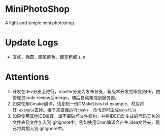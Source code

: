 # MiniPhotoShop
A light and simple mini photoshop.

# Update Logs
- 直线，椭圆，画笔颜色，画笔粗细 `1.0`
# Attentions
1. 开发在dev分支上进行，master分支为发布分支，新版本开发完毕提交PR，由管理员code review后merge，随后自动集成到服务器。
2. 如果使用Cmake编译，请复制一份CMakeLists.txt.example，然后将其`.example`去掉。接下来直接运行`cmake .`命令即可生成`makefile`
3. 如果使用其他IDE编译，请不要破坏文件结构，并将IDE自动生成的代码无关的文件夹及文件加入到.gitignore中。例如使用Clion编译会产生.idea文件夹，现已将其加入到.gitignore中。
